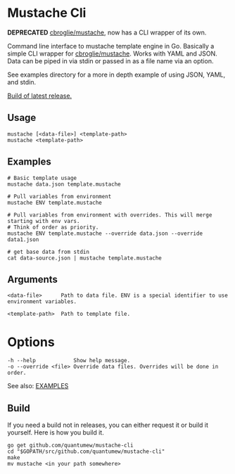 # Mustache Cli

**DEPRECATED** [cbroglie/mustache](https://github.com/cbroglie/mustache), now has a CLI wrapper of its own.

Command line interface to mustache template engine in Go.
Basically a simple CLI wrapper for [cbroglie/mustache](https://github.com/cbroglie/mustache).
Works with YAML and JSON. Data can be piped in via stdin or passed in as a file name via an option.

See examples directory for a more in depth example of using JSON, YAML, and stdin.

[Build of latest release.](https://github.com/quantumew/mustache-cli/releases)

## Usage

    mustache [<data-file>] <template-path>
    mustache <template-path>

## Examples

    # Basic template usage
    mustache data.json template.mustache

    # Pull variables from environment
    mustache ENV template.mustache

    # Pull variables from environment with overrides. This will merge starting with env vars.
    # Think of order as priority.
    mustache ENV template.mustache --override data.json --override data1.json

    # get base data from stdin
    cat data-source.json | mustache template.mustache

## Arguments

    <data-file>      Path to data file. ENV is a special identifier to use environment variables.

    <template-path>  Path to template file.

# Options

    -h --help            Show help message.
    -o --override <file> Override data files. Overrides will be done in order.

See also: [EXAMPLES](examples/README.md)

## Build

If you need a build not in releases, you can either request it or build it yourself. Here is how you build it.

    go get github.com/quantumew/mustache-cli
    cd "$GOPATH/src/github.com/quantumew/mustache-cli"
    make
    mv mustache <in your path somewhere>

